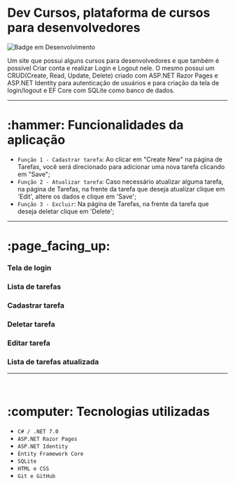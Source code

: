 <!DOCTYPE html>
<html lang="en">

<h1>Dev Cursos, plataforma de cursos para desenvolvedores</h1>

![Badge em Desenvolvimento](http://img.shields.io/static/v1?label=STATUS&message=Finalizando&color=GREEN&style=for-the-badge)

Um site que possui alguns cursos para desenvolvedores e que também é possível Criar conta e realizar Login e Logout nele.
O mesmo possui um CRUD(Create, Read, Update, Delete) criado com ASP.NET Razor Pages e ASP.NET Identity para autenticação de usuários e para criação da tela de login/logout e EF Core com SQLite como banco de dados.

<hr>

<h1>:hammer: Funcionalidades da aplicação</h1>

- `Função 1 - Cadastrar tarefa`: Ao clicar em "Create New" na página de Tarefas, você será direcionado para adicionar uma nova tarefa clicando em "Save";
- `Função 2 - Atualizar tarefa`: Caso necessário atualizar alguma tarefa, na página de Tarefas, na frente da tarefa que deseja atualizar clique em 'Edit', altere os dados e clique em 'Save';
- `Função 3 - Excluir`: Na página de Tarefas, na frente da tarefa que deseja deletar clique em 'Delete';

<hr>

<h1>:page_facing_up: </h1>

<h3>Tela de login</h3>

<h3>Lista de tarefas</h3>

<h3>Cadastrar tarefa</h3>

<h3>Deletar tarefa</h3>
  
<h3>Editar tarefa</h3>
  
<h3>Lista de tarefas atualizada</h3>


<hr>
<br>
<h1>:computer: Tecnologias utilizadas</h1>

- `C# / .NET 7.0`
- `ASP.NET Razor Pages`
- `ASP.NET Identity`
- `Entity Framework Core`
- `SQLite`
- `HTML e CSS`
- `Git e GitHub`
  

